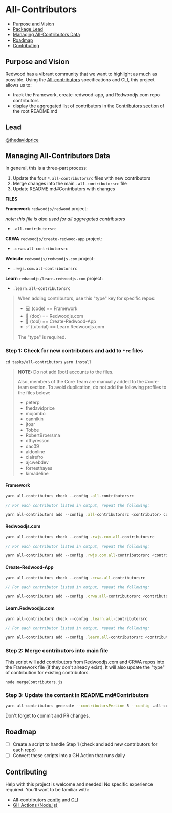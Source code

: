 # All-Contributors
<!-- toc -->
- [Purpose and Vision](#Purpose-and-Vision)
- [Package Lead](#Package-Lead)
- [Managing All-Contributors Data](#step-2-merge-contributors-into-main-file)
- [Roadmap](#Roadmap)
- [Contributing](#Contributing)

## Purpose and Vision
Redwood has a vibrant community that we want to highlight as much as possible. Using the [All-contributors](https://allcontributors.org/) specifications and CLI, this project allows us to:
- track the Framework, create-redwood-app, and Redwoodjs.com repo contributors
- display the aggregated list of contributors in the [Contributors section](https://github.com/redwoodjs/redwood/blob/main/README.md#contributors) of the root README.md

## Lead
[@thedavidprice](https://github.com/thedavidprice)

## Managing All-Contributors Data
In general, this is a three-part process:
1. Update the four `*.all-contributorsrc` files with new contributors
2. Merge changes into the main `.all-contributorsrc` file
3. Update README.md#Contributors with changes

**FILES**

**Framework** `redwoodjs/redwood` project:

_note: this file is also used for all aggregated contributors_
- `.all-contributorsrc`

**CRWA** `redwoodjs/create-redwood-app` project:
- `.crwa.all-contributorsrc`

**Website** `redwoodjs/redwoodjs.com` project:
- `.rwjs.com.all-contributorsrc`

**Learn** `redwoodjs/learn.redwoodjs.com` project:
- `.learn.all-contributorsrc`

>When adding contributors, use this "type" key for specific repos:
>- 💻 (code) == Framework
>- 📖 (doc) == Redwoodjs.com
>- 🔧 (tool) == Create-Redwood-App
>- ✅ (tutorial) == Learn.Redwoodjs.com
>
>The "type" is required.

### Step 1: Check for new contributors and add to `*rc` files

`cd tasks/all-contributors`
`yarn install`

> **NOTE:**
> Do not add [bot] accounts to the files.
>
> Also, members of the Core Team are manually added to the #core-team section. To avoid duplication, do not add the following profiles to the files below:
> - peterp
> - thedavidprice
> - mojombo
> - cannikin
> - jtoar
> - Tobbe
> - RobertBroersma
> - dthyresson
> - dac09
> - aldonline
> - clairefro
> - ajcwebdev
> - forresthayes
> - kimadeline

#### Framework
```js
yarn all-contributors check --config .all-contributorsrc

// For each contributor listed in output, repeat the following:

yarn all-contributors add --config .all-contributorsrc <contributor> code
```

#### Redwoodjs.com
```js
yarn all-contributors check --config .rwjs.com.all-contributorsrc

// For each contributor listed in output, repeat the following:

yarn all-contributors add --config .rwjs.com.all-contributorsrc <contributor> doc
```

#### Create-Redwood-App
```js
yarn all-contributors check --config .crwa.all-contributorsrc

// For each contributor listed in output, repeat the following:

yarn all-contributors add --config .crwa.all-contributorsrc <contributor> tool
```

#### Learn.Redwoodjs.com
```js
yarn all-contributors check --config .learn.all-contributorsrc

// For each contributor listed in output, repeat the following:

yarn all-contributors add --config .learn.all-contributorsrc <contributor> tutorial
```

### Step 2: Merge contributors into main file
This script will add contributors from Redwoodjs.com and CRWA repos into the Framework file (if they don't already exist). It will also update the "type" of contribution for existing contributors.

```bash
node mergeContributors.js
```

### Step 3: Update the content in README.md#Contributors
```bash
yarn all-contributors generate --contributorsPerLine 5 --config .all-contributorsrc
```

Don't forget to commit and PR changes.

## Roadmap
- [ ] Create a script to handle Step 1 (check and add new contributors for each repo)
- [ ] Convert these scripts into a GH Action that runs daily

## Contributing
Help with this project is welcome and needed! No specific experience required. You'll want to be familiar with:
- All-contributors [config](https://allcontributors.org/docs/en/cli/configuration) and [CLI](https://allcontributors.org/docs/en/cli/usage)
- [GH Actions (Node.js)](https://docs.github.com/en/actions/language-and-framework-guides/using-nodejs-with-github-actions)
